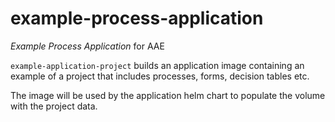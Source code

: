 # example-process-application

_Example Process Application_ for AAE

`example-application-project` builds an application image containing an example of a project that includes processes, forms, decision tables etc.

The image will be used by the application helm chart to populate the volume with the project data.